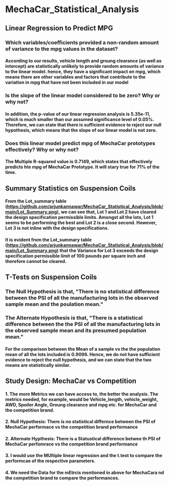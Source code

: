 # MechaCar_Statistical_Analysis

## Linear Regression to Predict MPG
### Which variables/coefficients provided a non-random amount of variance to the mpg values in the dataset?
#### According to our results, vehicle length and groung clearance (as well as intercept) are statistically unlikely to provide random amounts of variance to the linear model. hence, they have a significant impact on mpg, which means there are other variables and factors that contribute to the variation in mpg that have not been included in our model
### Is the slope of the linear model considered to be zero? Why or why not?
#### In addition, the p-value of our linear regression analysis is 5.35e-11, which is much smaller than our assumed significance level of 0.05%. Therefore, we can state that there is sufficient evidence to reject our null hypothesis, which means that the slope of our linear model is not zero.
### Does this linear model predict mpg of MechaCar prototypes effectively? Why or why not?
#### The Multiple R-squared value is 0.7149, which states that effectively predicts hte mpg of MechaCar Prototype. It will stary true for 71% of the time.

## Summary Statistics on Suspension Coils
####
####
#### From the Lot_summary table (https://github.com/arjunkannawar/MechaCar_Statistical_Analysis/blob/main/Lot_Summary.png), we can see that, Lot 1 and Lot 2 have cleared the design specification permissible limits. Amongst all the lots, Lot 1 seems to be performing the best and Lot 2 is a close second. However, Lot 3 is not inline with the design specifications.
#### It is evident from the Lot_summary table (https://github.com/arjunkannawar/MechaCar_Statistical_Analysis/blob/main/Lot_Summary.png) that the Variance for Lot 3 exceeds the design specification permissible limit of 100 pounds per square inch and therefore cannot be cleared.

## T-Tests on Suspension Coils

### The Null Hypothesis is that, "There is no statistical difference between the PSI of all the manufacturing lots in the observed sample mean and the poulation mean."
### The Alternate Hypothesis is that, "There is a statistical difference between the the PSI of all the manufacturing lots in the observed sample mean and its presumed population mean."

#### For the comparison between the Mean of a sample vs the the population mean of all the lots included is 0.9096. Hence, we do not have sufficient evidence to reject the null hypothesis, and we can state that the two means are statistically similar.

## Study Design: MechaCar vs Competition

#### 1. The more Metrics we can have access to, the better the analysis. The metrics needed, for example, would be Vehicle_length, vehicle_weight, AWD, Spoiler Angle, Groung clearance and mpg etc. for MechaCar and the competition brand. 

#### 2. Null Hypothesis: There is no statistical differnce between the PSI of MechaCar performace vs the competition brand performance
#### 2. Alternate Hypthesis: There is a Statustical difference betwee th PSI of MechaCar perfomrace vs the competition brand performance

#### 3. I would use the MUltiple linear regression and the t.test to compare the performcae of the respective parameters.

#### 4. We need the Data for the mEtrcis mentioned in above for MechaCara nd the competition brand to compare the performances.
